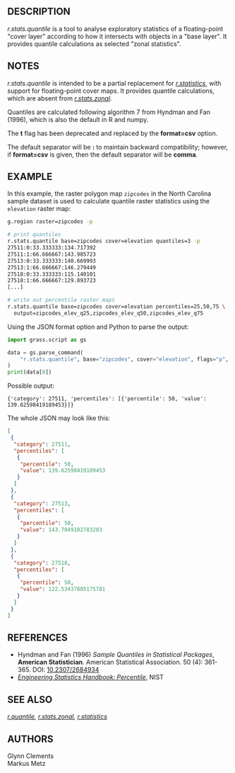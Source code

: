 ## DESCRIPTION

*r.stats.quantile* is a tool to analyse exploratory statistics of a
floating-point "cover layer" according to how it intersects with objects
in a "base layer". It provides quantile calculations as selected "zonal
statistics".

## NOTES

*r.stats.quantile* is intended to be a partial replacement for
*[r.statistics](r.statistics.md)*, with support for floating-point cover
maps. It provides quantile calculations, which are absent from
*[r.stats.zonal](r.stats.zonal.md)*.

Quantiles are calculated following algorithm 7 from Hyndman and Fan
(1996), which is also the default in R and numpy.

The **t** flag has been deprecated and replaced by the **format=csv**
option.

The default separator will be **:** to maintain backward compatibility;
however, if **format=csv** is given, then the default separator will be **comma**.

## EXAMPLE

In this example, the raster polygon map `zipcodes` in the North Carolina
sample dataset is used to calculate quantile raster statistics using the
`elevation` raster map:

```sh
g.region raster=zipcodes -p

# print quantiles
r.stats.quantile base=zipcodes cover=elevation quantiles=3 -p
27511:0:33.333333:134.717392
27511:1:66.666667:143.985723
27513:0:33.333333:140.669993
27513:1:66.666667:146.279449
27518:0:33.333333:115.140101
27518:1:66.666667:129.893723
[...]

# write out percentile raster maps
r.stats.quantile base=zipcodes cover=elevation percentiles=25,50,75 \
  output=zipcodes_elev_q25,zipcodes_elev_q50,zipcodes_elev_q75
```

Using the JSON format option and Python to parse the
output:

```python
import grass.script as gs

data = gs.parse_command(
    "r.stats.quantile", base="zipcodes", cover="elevation", flags="p", format="json"
)
print(data[0])
```

Possible output:

```text
{'category': 27511, 'percentiles': [{'percentile': 50, 'value': 139.62598419189453}]}
```

The whole JSON may look like this:

```json
[
 {
  "category": 27511,
  "percentiles": [
   {
    "percentile": 50,
    "value": 139.62598419189453
   }
  ]
 },
 {
  "category": 27513,
  "percentiles": [
   {
    "percentile": 50,
    "value": 143.7049102783203
   }
  ]
 },
 {
  "category": 27518,
  "percentiles": [
   {
    "percentile": 50,
    "value": 122.53437805175781
   }
  ]
 }
]
```

## REFERENCES

- Hyndman and Fan (1996) *Sample Quantiles in Statistical Packages*,
  **American Statistician**. American Statistical Association. 50 (4):
  361-365. DOI:
  [10.2307/2684934](https://doi.org/10.2307/2684934%3E10.2307/2684934)
- [*Engineering Statistics Handbook:
  Percentile*](https://www.itl.nist.gov/div898/handbook/prc/section2/prc262.htm),
  NIST

## SEE ALSO

*[r.quantile](r.quantile.md), [r.stats.zonal](r.stats.zonal.md),
[r.statistics](r.statistics.md)*

## AUTHORS

Glynn Clements  
Markus Metz
